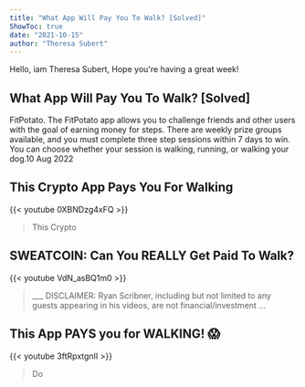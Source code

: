 ```yaml
---
title: "What App Will Pay You To Walk? [Solved]"
ShowToc: true 
date: "2021-10-15"
author: "Theresa Subert" 
---
```


Hello, iam Theresa Subert, Hope you're having a great week!
## What App Will Pay You To Walk? [Solved]
FitPotato. The FitPotato app allows you to challenge friends and other users with the goal of earning money for steps. There are weekly prize groups available, and you must complete three step sessions within 7 days to win. You can choose whether your session is walking, running, or walking your dog.10 Aug 2022

## This Crypto App Pays You For Walking
{{< youtube 0XBNDzg4xFQ >}}
>This Crypto 

## SWEATCOIN: Can You REALLY Get Paid To Walk?
{{< youtube VdN_asBQ1m0 >}}
>___ DISCLAIMER: Ryan Scribner, including but not limited to any guests appearing in his videos, are not financial/investment ...

## This App PAYS you for WALKING! 😱
{{< youtube 3ftRpxtgnII >}}
>Do

